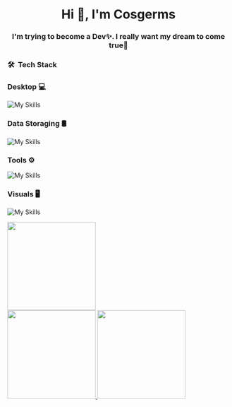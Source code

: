 <h1 align="center">Hi 👋, I'm Cosgerms</h1>
<h3 align="center">I'm trying to become a Dev✨. I really want my dream to come true🍪</h3>

<h3> 🛠 &nbsp;Tech Stack</h3>
<h3> Desktop 💻 </h3>  

  ![My Skills](https://skillicons.dev/icons?i=py,java)
<h3> Data Storaging 🛢 </h3>  

  ![My Skills](https://skillicons.dev/icons?i=postgresql)
<h3> Tools ⚙️ </h3>  

  ![My Skills](https://skillicons.dev/icons?i=git,github,rs)
<h3> Visuals 🖥 </h3>  

  ![My Skills](https://skillicons.dev/icons?i=ps,au,pr)
<br/>

<a href="https://github.com/Cofatyoi">
  <img height="200px" src="http://github-profile-summary-cards.vercel.app/api/cards/profile-details?username=Cofatyoi&theme=default" />
  <br>
  <img height="200px" src="http://github-profile-summary-cards.vercel.app/api/cards/stats?username=Cofatyoi&theme=default" />
  <img height="200px" src="http://github-profile-summary-cards.vercel.app/api/cards/repos-per-language?username=Cofatyoi&theme=default" />
</a>

<br/>
